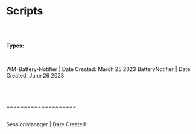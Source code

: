 # Scripts

<br>
<br>

<b> Types: </b>

<br>

WM-Battery-Notifier     | Date Created: March 25 2023
BatteryNotifier         | Date Created: June 26 2023

<br>

<br>
<br>
====================
<br>
<br>

SessionManager          | Date Created:
